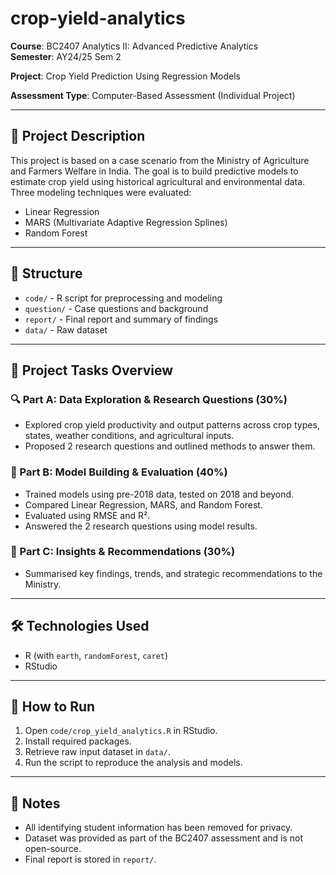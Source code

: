 # crop-yield-analytics

**Course**: BC2407 Analytics II: Advanced Predictive Analytics  
**Semester**: AY24/25 Sem 2  

**Project**: Crop Yield Prediction Using Regression Models

**Assessment Type**: Computer-Based Assessment (Individual Project)

---

## 📘 Project Description
This project is based on a case scenario from the Ministry of Agriculture and Farmers Welfare in India. The goal is to build predictive models to estimate crop yield using historical agricultural and environmental data. Three modeling techniques were evaluated:

- Linear Regression  
- MARS (Multivariate Adaptive Regression Splines)  
- Random Forest 

---

## 📁 Structure
- `code/` - R script for preprocessing and modeling
- `question/` - Case questions and background
- `report/` - Final report and summary of findings
- `data/` - Raw dataset

---

## 🧪 Project Tasks Overview

### 🔍 Part A: Data Exploration & Research Questions (30%)
- Explored crop yield productivity and output patterns across crop types, states, weather conditions, and agricultural inputs.
- Proposed 2 research questions and outlined methods to answer them.

### 🤖 Part B: Model Building & Evaluation (40%)
- Trained models using pre-2018 data, tested on 2018 and beyond.
- Compared Linear Regression, MARS, and Random Forest.
- Evaluated using RMSE and R².
- Answered the 2 research questions using model results.

### 🧠 Part C: Insights & Recommendations (30%)
- Summarised key findings, trends, and strategic recommendations to the Ministry.

---

## 🛠 Technologies Used
- R (with `earth`, `randomForest`, `caret`)
- RStudio

---

## 🚀 How to Run
1. Open `code/crop_yield_analytics.R` in RStudio.
2. Install required packages.
3. Retrieve raw input dataset in `data/`.
4. Run the script to reproduce the analysis and models.

---

## 📌 Notes
- All identifying student information has been removed for privacy.
- Dataset was provided as part of the BC2407 assessment and is not open-source.
- Final report is stored in `report/`.

